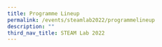 ```yaml
---
title: Programme Lineup
permalink: /events/steamlab2022/programmelineup
description: ""
third_nav_title: STEAM Lab 2022
---
```


